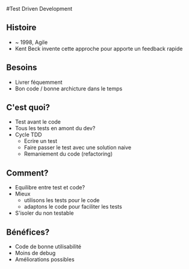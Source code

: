 #Test Driven Development

## Histoire
* ~ 1998, Agile
* Kent Beck invente cette approche pour apporte un feedback rapide


## Besoins
* Livrer féquemment
* Bon code / bonne archicture dans le temps


## C'est quoi?
* Test avant le code
* Tous les tests en amont du dev?
* Cycle TDD
  * Ecrire un test
  * Faire passer le test avec une solution naive
  * Remaniement du code (refactoring)
  

## Comment?
* Equilibre entre test et code?
* Mieux 
  * utilisons les tests pour le code
  * adaptons le code pour faciliter les tests
* S'isoler du non testable


## Bénéfices?
* Code de bonne utilisabilité
* Moins de debug
* Améliorations possibles

